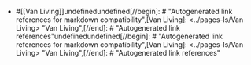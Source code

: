 - #[[Van Living]]undefinedundefined[//begin]: # "Autogenerated link references for markdown compatibility",[Van Living]: <../pages-ls/Van Living> "Van Living",[//end]: # "Autogenerated link references"undefinedundefined[//begin]: # "Autogenerated link references for markdown compatibility",[Van Living]: <../pages-ls/Van Living> "Van Living",[//end]: # "Autogenerated link references"